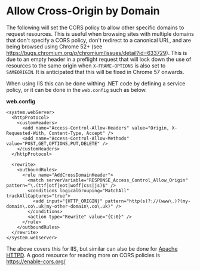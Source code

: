 # Allow Cross-Origin by Domain

The following will set the CORS policy to allow other specific domains to request resources. This is useful when browsing sites with multiple domains that don't specify a CORS policy, don't redirect to a canonical URL, and are being browsed using Chrome 52+ (see https://bugs.chromium.org/p/chromium/issues/detail?id=633729). This is due to an empty header in a preflight request that will lock down the use of resources to the same origin when `X-FRAME-OPTIONS` is also set to `SAMEORIGIN`. It is anticipated that this will be fixed in Chrome 57 onwards.

When using IIS this can be done withing .NET code by defining a service policy, or it can be done in the `web.config` such as below.

**web.config**
```iis
<system.webServer>
  <httpProtocol>
    <customHeaders>
      <add name="Access-Control-Allow-Headers" value="Origin, X-Requested-With, Content-Type, Accept" />
      <add name="Access-Control-Allow-Methods" value="POST,GET,OPTIONS,PUT,DELETE" />
    </customHeaders>
  </httpProtocol>
  
  <rewrite>
    <outboundRules>
      <rule name="AddCrossDomainHeader">
        <match serverVariable="RESPONSE_Access_Control_Allow_Origin" pattern="\.(ttf|otf|eot|woff|css|js)$" />
        <conditions logicalGrouping="MatchAll" trackAllCaptures="true">
          <add input="{HTTP_ORIGIN}" pattern="http(s)?://(www\.)?(my-domain\.co\.uk|my-other-domain\.co\.uk)" />
        </conditions>
        <action type="Rewrite" value="{C:0}" />
      </rule>
    </outboundRules>
  </rewrite>
</system.webserver>
```

The above covers this for IIS, but similar can also be done for [Apache HTTPD](../apache-httpd/allowCrossOriginByDomain.md). A good resource for reading more on CORS policies is https://enable-cors.org/

